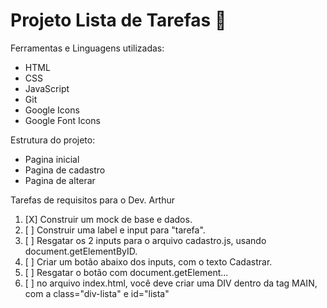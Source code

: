# Projeto Lista de Tarefas 🚀️

Ferramentas e Linguagens utilizadas:

* HTML
* CSS
* JavaScript
* Git
* Google Icons
* Google Font Icons

Estrutura do projeto:

- Pagina inicial
- Pagina de cadastro
- Pagina de alterar

Tarefas de requisitos para o Dev. Arthur

1. [X]  Construir um mock de base e dados.
2. [ ]  Construir uma label e input para "tarefa".
3. [ ]  Resgatar os 2 inputs para o arquivo cadastro.js, usando document.getElementByID.
4. [ ]  Criar um botão abaixo dos inputs, com o texto Cadastrar.
5. [ ]  Resgatar o botão com document.getElement...
6. [ ]  no arquivo index.html, você deve criar uma DIV dentro da tag MAIN, com a class="div-lista" e id="lista"
